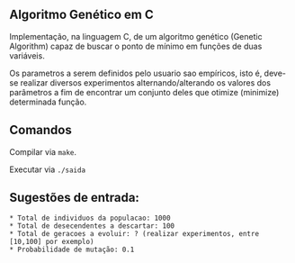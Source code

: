 ## Algoritmo Genético em C

Implementação, na linguagem C, de um algoritmo genético (Genetic Algorithm)  capaz de buscar o ponto de mínimo em funções de duas variáveis.

Os parametros a serem definidos pelo usuario sao empíricos, isto é, deve-se realizar diversos experimentos alternando/alterando os valores dos parâmetros a fim de encontrar um conjunto deles que otimize (minimize) determinada função.


## Comandos

Compilar via `make`.

Executar via `./saida`


## Sugestões de entrada:

    * Total de individuos da populacao: 1000
    * Total de desecendentes a descartar: 100
    * Total de geracoes a evoluir: ? (realizar experimentos, entre [10,100] por exemplo)
    * Probabilidade de mutação: 0.1
